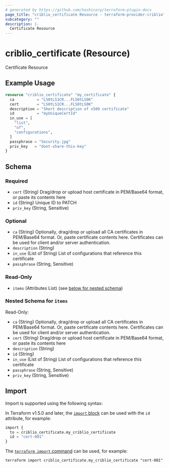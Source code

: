 ```yaml
---
# generated by https://github.com/hashicorp/terraform-plugin-docs
page_title: "criblio_certificate Resource - terraform-provider-criblio"
subcategory: ""
description: |-
  Certificate Resource
---
```


# criblio_certificate (Resource)

Certificate Resource

## Example Usage

```terraform
resource "criblio_certificate" "my_certificate" {
  ca          = "LS0tLS1CR...FLS0tLS0K"
  cert        = "LS0tLS1CR...FLS0tLS0K"
  description = "Short description of x509 certificate"
  id          = "myUniqueCertId"
  in_use = [
    "list",
    "of",
    "configurations",
  ]
  passphrase = "Security.jpg"
  priv_key   = "dont-share-this-key"
}
```

<!-- schema generated by tfplugindocs -->
## Schema

### Required

- `cert` (String) Drag/drop or upload host certificate in PEM/Base64 format, or paste its contents here
- `id` (String) Unique ID to PATCH
- `priv_key` (String, Sensitive)

### Optional

- `ca` (String) Optionally, drag/drop or upload all CA certificates in PEM/Base64 format. Or, paste certificate contents here. Certificates can be used for client and/or server authentication.
- `description` (String)
- `in_use` (List of String) List of configurations that reference this certificate
- `passphrase` (String, Sensitive)

### Read-Only

- `items` (Attributes List) (see [below for nested schema](#nestedatt--items))

<a id="nestedatt--items"></a>
### Nested Schema for `items`

Read-Only:

- `ca` (String) Optionally, drag/drop or upload all CA certificates in PEM/Base64 format. Or, paste certificate contents here. Certificates can be used for client and/or server authentication.
- `cert` (String) Drag/drop or upload host certificate in PEM/Base64 format, or paste its contents here
- `description` (String)
- `id` (String)
- `in_use` (List of String) List of configurations that reference this certificate
- `passphrase` (String, Sensitive)
- `priv_key` (String, Sensitive)

## Import

Import is supported using the following syntax:

In Terraform v1.5.0 and later, the [`import` block](https://developer.hashicorp.com/terraform/language/import) can be used with the `id` attribute, for example:

```terraform
import {
  to = criblio_certificate.my_criblio_certificate
  id = "cert-001"
}
```

The [`terraform import` command](https://developer.hashicorp.com/terraform/cli/commands/import) can be used, for example:

```shell
terraform import criblio_certificate.my_criblio_certificate "cert-001"
```
